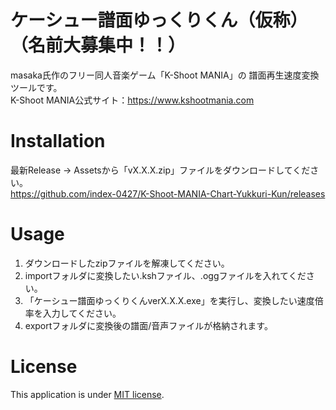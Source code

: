 # ケーシュー譜面ゆっくりくん（仮称）（名前大募集中！！）
masaka氏作のフリー同人音楽ゲーム「K-Shoot MANIA」の
譜面再生速度変換ツールです。<br>
K-Shoot MANIA公式サイト：https://www.kshootmania.com

# Installation

最新Release -> Assetsから「vX.X.X.zip」ファイルをダウンロードしてください。<br>
https://github.com/index-0427/K-Shoot-MANIA-Chart-Yukkuri-Kun/releases

# Usage
1. ダウンロードしたzipファイルを解凍してください。
1. importフォルダに変換したい.kshファイル、.oggファイルを入れてください。
1. 「ケーシュー譜面ゆっくりくんverX.X.X.exe」を実行し、変換したい速度倍率を入力してください。
1. exportフォルダに変換後の譜面/音声ファイルが格納されます。

# License

This application is under [MIT license](https://en.wikipedia.org/wiki/MIT_License).
